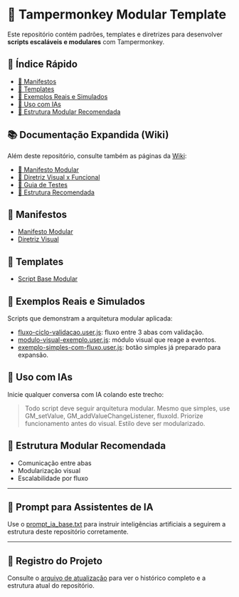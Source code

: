 # 🧠 Tampermonkey Modular Template

Este repositório contém padrões, templates e diretrizes para desenvolver **scripts escaláveis e modulares** com Tampermonkey.

## 🔗 Índice Rápido

- [📄 Manifestos](#-manifestos)
- [🧱 Templates](#-templates)
- [🧪 Exemplos Reais e Simulados](#-exemplos-reais-e-simulados)
- [🤖 Uso com IAs](#-uso-com-ias)
- [🔗 Estrutura Modular Recomendada](#-estrutura-modular-recomendada)


## 📚 Documentação Expandida (Wiki)

Além deste repositório, consulte também as páginas da [Wiki](https://github.com/statusup/tampermonkey-modular-template/wiki):

- [📜 Manifesto Modular](https://github.com/statusup/tampermonkey-modular-template/wiki/Manifesto-Modular)
- [🎨 Diretriz Visual x Funcional](https://github.com/statusup/tampermonkey-modular-template/wiki/Diretriz-Visual-x-Funcional)
- [🧪 Guia de Testes](https://github.com/statusup/tampermonkey-modular-template/wiki/Guia-de-Testes)
- [🧱 Estrutura Recomendada](https://github.com/statusup/tampermonkey-modular-template/wiki/Estrutura-Recomendada)


## 📄 Manifestos

- [Manifesto Modular](./manifesto/manifesto.md)
- [Diretriz Visual](./diretrizes/visual-funcional.md)

## 🧱 Templates

- [Script Base Modular](./templates/esqueleto_modular_base.user.js)

## 🧪 Exemplos Reais e Simulados

Scripts que demonstram a arquitetura modular aplicada:

- [fluxo-ciclo-validacao.user.js](./exemplos/fluxo-ciclo-validacao.user.js): fluxo entre 3 abas com validação.
- [modulo-visual-exemplo.user.js](./exemplos/modulo-visual-exemplo.user.js): módulo visual que reage a eventos.
- [exemplo-simples-com-fluxo.user.js](./exemplos/exemplo-simples-com-fluxo.user.js): botão simples já preparado para expansão.

## 🤖 Uso com IAs

Inicie qualquer conversa com IA colando este trecho:

> Todo script deve seguir arquitetura modular. Mesmo que simples, use GM_setValue, GM_addValueChangeListener, fluxoId. Priorize funcionamento antes do visual. Estilo deve ser modularizado.

## 🔗 Estrutura Modular Recomendada

- Comunicação entre abas
- Modularização visual
- Escalabilidade por fluxo

---

## 🤖 Prompt para Assistentes de IA

Use o [prompt_ia_base.txt](./prompt_ia_base.txt) para instruir inteligências artificiais a seguirem a estrutura deste repositório corretamente.

---

## 🧾 Registro do Projeto

Consulte o [arquivo de atualização](./atualizacao.md) para ver o histórico completo e a estrutura atual do repositório.

